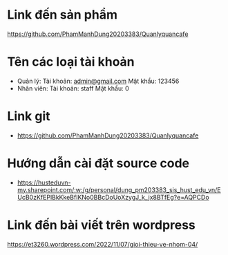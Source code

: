 # Link đến sản phẩm
https://github.com/PhamManhDung20203383/Quanlyquancafe

# Tên các loại tài khoản
- Quản lý: Tài khoản: admin@gmail.com Mật khẩu: 123456
- Nhân viên: Tài khoản: staff Mật khẩu: 0

# Link git
- https://github.com/PhamManhDung20203383/Quanlyquancafe

# Hướng dẫn cài đặt source code
- https://husteduvn-my.sharepoint.com/:w:/g/personal/dung_pm203383_sis_hust_edu_vn/EUcB0zKfEPlBkKkeBfIKNo0BBcDoUoXzygJ_k_jx8BTfEg?e=AQPCDo

# Link đến bài viết trên wordpress
https://et3260.wordpress.com/2022/11/07/gioi-thieu-ve-nhom-04/
